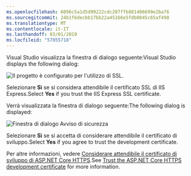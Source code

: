 ```yaml
---
ms.openlocfilehash: 6096c5a1d5d99222cdc207ffb881406699e2ba76
ms.sourcegitcommit: 24b1f6decbb17bb22a45166e5fdb0845c65af498
ms.translationtype: MT
ms.contentlocale: it-IT
ms.lasthandoff: 03/01/2019
ms.locfileid: "57055718"
---
```


<span data-ttu-id="31fb6-101">Visual Studio visualizza la finestra di dialogo seguente:</span><span class="sxs-lookup"><span data-stu-id="31fb6-101">Visual Studio displays the following dialog:</span></span>

![Il progetto è configurato per l'utilizzo di SSL.](~/getting-started/_static/trustCert.png)

<span data-ttu-id="31fb6-105">Selezionare **Sì** se si considera attendibile il certificato SSL di IIS Express.</span><span class="sxs-lookup"><span data-stu-id="31fb6-105">Select **Yes** if you trust the IIS Express SSL certificate.</span></span>

<span data-ttu-id="31fb6-106">Verrà visualizzata la finestra di dialogo seguente:</span><span class="sxs-lookup"><span data-stu-id="31fb6-106">The following dialog is displayed:</span></span>

![Finestra di dialogo Avviso di sicurezza](~/getting-started/_static/cert.png)

<span data-ttu-id="31fb6-108">Selezionare **Sì** se si accetta di considerare attendibile il certificato di sviluppo.</span><span class="sxs-lookup"><span data-stu-id="31fb6-108">Select **Yes** if you agree to trust the development certificate.</span></span>

<span data-ttu-id="31fb6-109">Per altre informazioni, vedere [Considerare attendibile il certificato di sviluppo di ASP.NET Core HTTPS](xref:security/enforcing-ssl#trust-the-aspnet-core-https-development-certificate-on-windows-and-macos).</span><span class="sxs-lookup"><span data-stu-id="31fb6-109">See [Trust the ASP.NET Core HTTPS development certificate](xref:security/enforcing-ssl#trust-the-aspnet-core-https-development-certificate-on-windows-and-macos) for more information.</span></span>